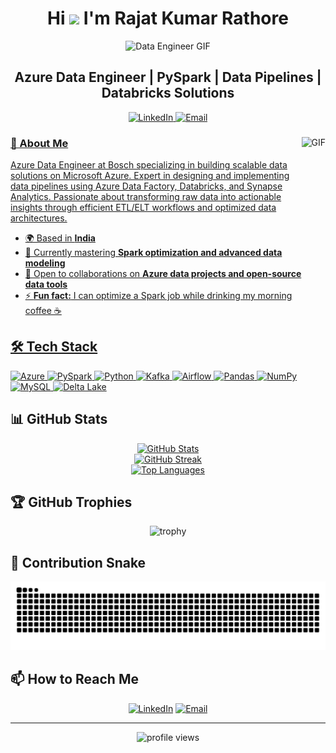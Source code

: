 # <div align="center">Hi ![](https://user-images.githubusercontent.com/18350557/176309783-0785949b-9127-417c-8b55-ab5a4333674e.gif) I'm Rajat Kumar Rathore</div>

<div align="center">
  <img src="https://media.giphy.com/media/L8K62iTDkzGX6/giphy.gif" alt="Data Engineer GIF" width="500">
</div>

## <div align="center">Azure Data Engineer | PySpark | Data Pipelines | Databricks Solutions</div>

<p align="center">
  <a href="https://linkedin.com/in/realrkrathore" target="_blank">
    <img src="https://img.shields.io/badge/LinkedIn-0077B5?style=for-the-badge&logo=linkedin&logoColor=white" alt="LinkedIn">
  </a>
  <a href="mailto:rajatatgio@gmail.com" target="_blank">
    <img src="https://img.shields.io/badge/Email-D14836?style=for-the-badge&logo=gmail&logoColor=white" alt="Email">
  
</p>

<img align="right" height="270px" alt="GIF" src="https://i.pinimg.com/originals/16/46/24/1646243661201a0892cc4b1a64fcbacf.gif" />

### 🚀 About Me

Azure Data Engineer at Bosch specializing in building scalable data solutions on Microsoft Azure. Expert in designing and implementing data pipelines using Azure Data Factory, Databricks, and Synapse Analytics. Passionate about transforming raw data into actionable insights through efficient ETL/ELT workflows and optimized data architectures.

- 🌍 Based in **India**
- 🧠 Currently mastering **Spark optimization and advanced data modeling**
- 🤝 Open to collaborations on **Azure data projects and open-source data tools**
- ⚡ **Fun fact:** I can optimize a Spark job while drinking my morning coffee ☕

## 🛠️ Tech Stack

<p align="left">
  <a href="https://azure.microsoft.com" target="_blank" rel="noreferrer">
    <img src="https://www.vectorlogo.zone/logos/microsoft_azure/microsoft_azure-icon.svg" width="36" height="36" alt="Azure" title="Microsoft Azure"/>
  </a>
  <a href="https://pyspark.apache.org" target="_blank" rel="noreferrer">
    <img src="https://www.vectorlogo.zone/logos/apache_spark/apache_spark-icon.svg" width="36" height="36" alt="PySpark" title="Apache Spark"/>
  </a>
  <a href="https://www.python.org" target="_blank" rel="noreferrer">
    <img src="https://raw.githubusercontent.com/danielcranney/readme-generator/main/public/icons/skills/python-colored.svg" width="36" height="36" alt="Python" title="Python"/>
  </a>
  <a href="https://kafka.apache.org" target="_blank" rel="noreferrer">
    <img src="https://www.vectorlogo.zone/logos/apache_kafka/apache_kafka-icon.svg" width="36" height="36" alt="Kafka" title="Apache Kafka"/>
  </a>
  <a href="https://airflow.apache.org" target="_blank" rel="noreferrer">
    <img src="https://www.vectorlogo.zone/logos/apache_airflow/apache_airflow-icon.svg" width="36" height="36" alt="Airflow" title="Apache Airflow"/>
  </a>
  <a href="https://pandas.pydata.org" target="_blank" rel="noreferrer">
    <img src="https://raw.githubusercontent.com/danielcranney/readme-generator/main/public/icons/skills/pandas-colored.svg" width="36" height="36" alt="Pandas" title="Pandas"/>
  </a>
  <a href="https://numpy.org" target="_blank" rel="noreferrer">
    <img src="https://raw.githubusercontent.com/danielcranney/readme-generator/main/public/icons/skills/numpy-colored.svg" width="36" height="36" alt="NumPy" title="NumPy"/>
  </a>
  <a href="https://www.mysql.com" target="_blank" rel="noreferrer">
    <img src="https://raw.githubusercontent.com/danielcranney/readme-generator/main/public/icons/skills/mysql-colored.svg" width="36" height="36" alt="MySQL" title="MySQL"/>
  </a>
  <a href="https://delta.io" target="_blank" rel="noreferrer">
    <img src="https://www.vectorlogo.zone/logos/deltaio/deltaio-icon.svg" width="36" height="36" alt="Delta Lake" title="Delta Lake"/>
  </a>
</p>

## 📊 GitHub Stats

<div align="center">
  <a href="http://www.github.com/realrkrathore">
    <img src="https://github-readme-stats.vercel.app/api?username=realrkrathore&show_icons=true&count_private=true&title_color=0891b2&text_color=ffffff&icon_color=0891b2&bg_color=1c1917&hide_border=true" alt="GitHub Stats" />
  </a>
</div>

<div align="center">
  <a href="http://www.github.com/realrkrathore">
    <img src="https://github-readme-streak-stats.herokuapp.com/?user=realrkrathore&stroke=ffffff&background=1c1917&ring=0891b2&fire=0891b2&currStreakNum=ffffff&currStreakLabel=0891b2&sideNums=ffffff&sideLabels=ffffff&dates=ffffff&hide_border=true" alt="GitHub Streak" />
  </a>
</div>

<div align="center">
  <a href="https://github.com/realrkrathore">
    <img src="https://github-readme-stats.vercel.app/api/top-langs/?username=realrkrathore&langs_count=10&title_color=0891b2&text_color=ffffff&icon_color=0891b2&bg_color=1c1917&hide_border=true&locale=en&custom_title=Top%20Languages" alt="Top Languages" />
  </a>
</div>

## 🏆 GitHub Trophies

<div align="center">
  <img src="https://github-profile-trophy.vercel.app/?username=realrkrathore&theme=onedark&row=1&column=6" alt="trophy" />
</div>

## 🐍 Contribution Snake

<div align="center">
  <img src="https://raw.githubusercontent.com/realrkrathore/realrkrathore/output/github-contribution-grid-snake.svg" alt="GitHub Contribution Grid Snake Animation" />
</div>

## 📫 How to Reach Me

<div align="center">
  
[![LinkedIn](https://img.shields.io/badge/LinkedIn-Connect_with_me-0077B5?style=for-the-badge&logo=linkedin&logoColor=white)](https://www.linkedin.com/in/realrkrathore)
[![Email](https://img.shields.io/badge/Email-Send_me_a_message-D14836?style=for-the-badge&logo=gmail&logoColor=white)](mailto:rajatatgio@gmail.com)
  
</div>

---

<div align="center">
  <img src="https://komarev.com/ghpvc/?username=realrkrathore&label=Profile%20views&color=0e75b6&style=flat" alt="profile views" />
</div>

